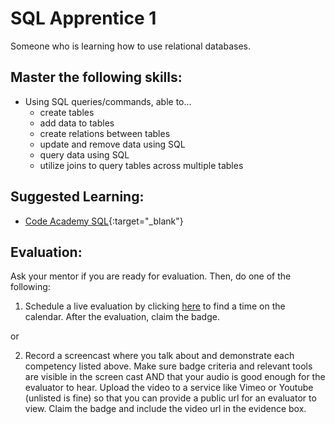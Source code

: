 # SQL Apprentice 1

Someone who is learning how to use relational databases.

## Master the following skills:

* Using SQL queries/commands, able to...
  * create tables
  * add data to tables
  * create relations between tables
  * update and remove data using SQL
  * query data using SQL
  * utilize joins to query tables across multiple tables

## Suggested Learning:

* [Code Academy SQL](https://www.codecademy.com/learn/learn-sql){:target="_blank"}

## Evaluation:

Ask your mentor if you are ready for evaluation. Then, do one of the following:

1. Schedule a live evaluation by clicking [here](http://evals.codex.academy) to find a time on the calendar. After the evaluation, claim the badge.

or

2. Record a screencast where you talk about and demonstrate each competency listed above. Make sure badge criteria and relevant tools are visible in the screen cast AND that your audio is good enough for the evaluator to hear. Upload the video to a service like Vimeo or Youtube (unlisted is fine) so that you can provide a public url for an evaluator to view. Claim the badge and include the video url in the evidence box.
